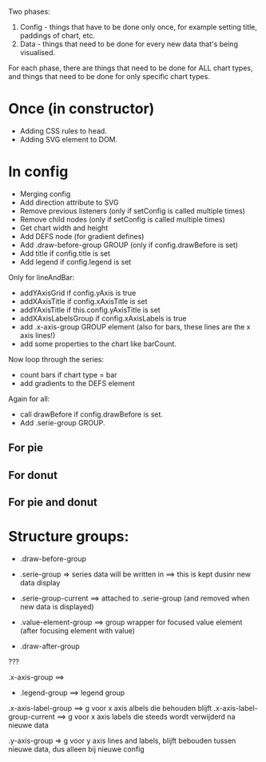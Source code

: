 Two phases:

1. Config - things that have to be done only once, for example setting title, paddings of chart, etc.
2. Data - things that need to be done for every new data that's being visualised.

For each phase, there are things that need to be done for ALL chart types, and things that need to be done for only specific chart types.

# Once (in constructor)

- Adding CSS rules to head.
- Adding SVG element to DOM.

# In  config

- Merging config
- Add direction attribute to SVG
- Remove previous listeners (only if setConfig is called multiple times)
- Remove child nodes (only if setConfig is called multiple times)
- Get chart width and height
- Add DEFS node (for gradient defines)
- Add .draw-before-group GROUP (only if config.drawBefore is set)
- Add title if config.title is set
- Add legend if config.legend is set

Only for lineAndBar:

- addYAxisGrid if config.yAxis is true
- addXAxisTitle if config.xAxisTitle is set
- addYAxisTitle if this.config.yAxisTitle is set
- addXAxisLabelsGroup if config.xAxisLabels is true
- add .x-axis-group GROUP element (also for bars, these lines are the x axis lines!)
- add some properties to the chart like barCount.

Now loop through the series:

- count bars if chart type = bar
- add gradients to the DEFS element

Again for all:

- call drawBefore if config.drawBefore is set.
- Add .serie-group GROUP.

## For pie

## For donut

## For pie and donut


# Structure groups:

- .draw-before-group


- .serie-group => series data will be written in ==> this is kept dusinr new data display
- .serie-group-current ==> attached to .serie-group (and removed when new data is displayed)
- .value-element-group ==> group wrapper for focused value element (after focusing element with value)





- .draw-after-group



???

.x-axis-group ==> 

- .legend-group ==> legend group

.x-axis-label-group ==> g voor x axis albels die behouden blijft
.x-axis-label-group-current ==> g voor x axis labels die steeds wordt verwijderd na nieuwe data

.y-axis-group => g voor y axis lines and labels, blijft bebouden tussen nieuwe data, dus alleen bij nieuwe config
